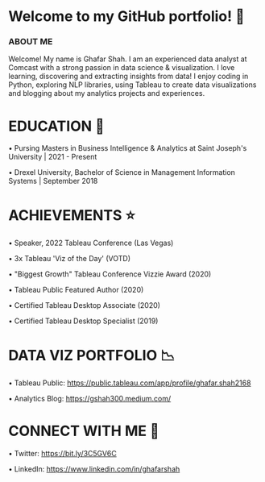  # Welcome to my GitHub portfolio! :wave:

### ABOUT ME

Welcome! My name is Ghafar Shah. I am an experienced data analyst at Comcast with a strong passion in data science & visualization. I love learning, discovering and extracting insights from data! I enjoy coding in Python, exploring NLP libraries, using Tableau to create data visualizations and blogging about my analytics projects and experiences.

# EDUCATION 🏫

• Pursing Masters in Business Intelligence & Analytics at Saint Joseph's University | 2021 - Present

• Drexel University, Bachelor of Science in Management Information Systems | September 2018

# ACHIEVEMENTS ⭐

• Speaker, 2022 Tableau Conference (Las Vegas)

• 3x Tableau 'Viz of the Day' (VOTD)

• "Biggest Growth" Tableau Conference Vizzie Award (2020)

• Tableau Public Featured Author (2020)

• Certified Tableau Desktop Associate (2020)

• Certified Tableau Desktop Specialist (2019)

# DATA VIZ PORTFOLIO 📉

• Tableau Public: https://public.tableau.com/app/profile/ghafar.shah2168

• Analytics Blog: https://gshah300.medium.com/

# CONNECT WITH ME 🤝

• Twitter: https://bit.ly/3C5GV6C

• LinkedIn: https://www.linkedin.com/in/ghafarshah





